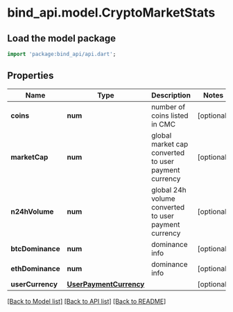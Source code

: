 # bind_api.model.CryptoMarketStats

## Load the model package
```dart
import 'package:bind_api/api.dart';
```

## Properties
Name | Type | Description | Notes
------------ | ------------- | ------------- | -------------
**coins** | **num** | number of coins listed in CMC | [optional] 
**marketCap** | **num** | global market cap converted to user payment currency | [optional] 
**n24hVolume** | **num** | global 24h volume converted to user payment currency | [optional] 
**btcDominance** | **num** | dominance info | [optional] 
**ethDominance** | **num** | dominance info | [optional] 
**userCurrency** | [**UserPaymentCurrency**](UserPaymentCurrency.md) |  | [optional] 

[[Back to Model list]](../README.md#documentation-for-models) [[Back to API list]](../README.md#documentation-for-api-endpoints) [[Back to README]](../README.md)


